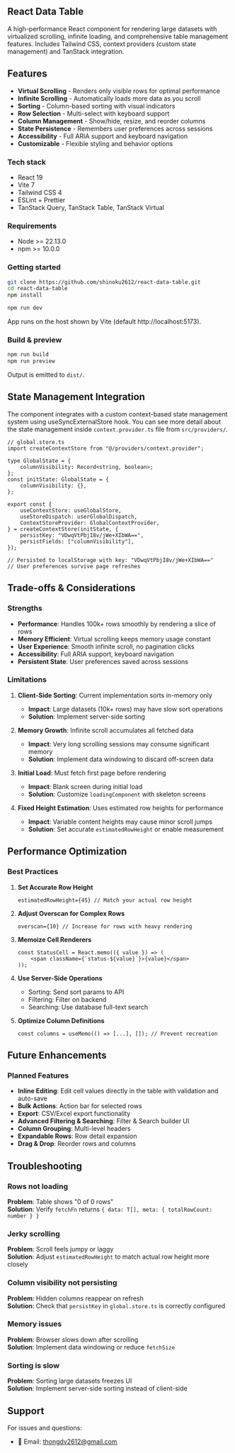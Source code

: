 ## React Data Table

A high-performance React component for rendering large datasets with virtualized scrolling, infinite loading, and comprehensive table management features.
Includes Tailwind CSS, context providers (custom state management) and TanStack integration.

## Features

-   **Virtual Scrolling** - Renders only visible rows for optimal performance
-   **Infinite Scrolling** - Automatically loads more data as you scroll
-   **Sorting** - Column-based sorting with visual indicators
-   **Row Selection** - Multi-select with keyboard support
-   **Column Management** - Show/hide, resize, and reorder columns
-   **State Persistence** - Remembers user preferences across sessions
-   **Accessibility** - Full ARIA support and keyboard navigation
-   **Customizable** - Flexible styling and behavior options

### Tech stack

-   React 19
-   Vite 7
-   Tailwind CSS 4
-   ESLint + Prettier
-   TanStack Query, TanStack Table, TanStack Virtual

### Requirements

-   Node >= 22.13.0
-   npm >= 10.0.0

### Getting started

```bash
git clone https://github.com/shinoku2612/react-data-table.git
cd react-data-table
npm install

npm run dev
```

App runs on the host shown by Vite (default http://localhost:5173).

### Build & preview

```bash
npm run build
npm run preview
```

Output is emitted to `dist/`.

## State Management Integration

The component integrates with a custom context-based state management system using useSyncExternalStore hook.
You can see more detail about the state management inside `context.provider.ts` file from `src/providers/`.

```tsx
// global.store.ts
import createContextStore from "@/providers/context.provider";

type GlobalState = {
    columnVisibility: Record<string, boolean>;
};
const initState: GlobalState = {
    columnVisibility: {},
};

export const {
    useContextStore: useGlobalStore,
    useStoreDispatch: userGlobalDispatch,
    ContextStoreProvider: GlobalContextProvider,
} = createContextStore(initState, {
    persistKey: "VDwqVtPbjI8v/jWe+XIbWA==",
    persistFields: ["columnVisibility"],
});

// Persisted to localStorage with key: "VDwqVtPbjI8v/jWe+XIbWA=="
// User preferences survive page refreshes
```

## Trade-offs & Considerations

### Strengths

-   **Performance**: Handles 100k+ rows smoothly by rendering a slice of rows
-   **Memory Efficient**: Virtual scrolling keeps memory usage constant
-   **User Experience**: Smooth infinite scroll, no pagination clicks
-   **Accessibility**: Full ARIA support, keyboard navigation
-   **Persistent State**: User preferences saved across sessions

### Limitations

1. **Client-Side Sorting**: Current implementation sorts in-memory only

    - **Impact**: Large datasets (10k+ rows) may have slow sort operations
    - **Solution**: Implement server-side sorting

2. **Memory Growth**: Infinite scroll accumulates all fetched data

    - **Impact**: Very long scrolling sessions may consume significant memory
    - **Solution**: Implement data windowing to discard off-screen data

3. **Initial Load**: Must fetch first page before rendering

    - **Impact**: Blank screen during initial load
    - **Solution**: Customize `loadingComponent` with skeleton screens

4. **Fixed Height Estimation**: Uses estimated row heights for performance

    - **Impact**: Variable content heights may cause minor scroll jumps
    - **Solution**: Set accurate `estimatedRowHeight` or enable measurement

## Performance Optimization

### Best Practices

1. **Set Accurate Row Height**

    ```tsx
    estimatedRowHeight={45} // Match your actual row height
    ```

2. **Adjust Overscan for Complex Rows**

    ```tsx
    overscan={10} // Increase for rows with heavy rendering
    ```

3. **Memoize Cell Renderers**

    ```tsx
    const StatusCell = React.memo(({ value }) => (
        <span className={`status-${value}`}>{value}</span>
    ));
    ```

4. **Use Server-Side Operations**

    - Sorting: Send sort params to API
    - Filtering: Filter on backend
    - Searching: Use database full-text search

5. **Optimize Column Definitions**
    ```tsx
    const columns = useMemo(() => [...], []); // Prevent recreation
    ```

## Future Enhancements

### Planned Features

-   **Inline Editing**: Edit cell values directly in the table with validation and auto-save
-   **Bulk Actions**: Action bar for selected rows
-   **Export**: CSV/Excel export functionality
-   **Advanced Filtering & Searching**: Filter & Search builder UI
-   **Column Grouping**: Multi-level headers
-   **Expandable Rows**: Row detail expansion
-   **Drag & Drop**: Reorder rows and columns

## Troubleshooting

### Rows not loading

**Problem**: Table shows "0 of 0 rows"  
**Solution**: Verify `fetchFn` returns `{ data: T[], meta: { totalRowCount: number } }`

### Jerky scrolling

**Problem**: Scroll feels jumpy or laggy  
**Solution**: Adjust `estimatedRowHeight` to match actual row height more closely

### Column visibility not persisting

**Problem**: Hidden columns reappear on refresh  
**Solution**: Check that `persistKey` in `global.store.ts` is correctly configured

### Memory issues

**Problem**: Browser slows down after scrolling  
**Solution**: Implement data windowing or reduce `fetchSize`

### Sorting is slow

**Problem**: Sorting large datasets freezes UI  
**Solution**: Implement server-side sorting instead of client-side

## Support

For issues and questions:

-   📧 Email: thongdv2612@gmail.com
